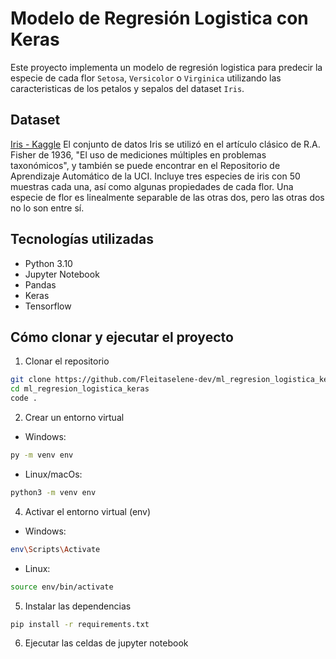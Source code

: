 # Modelo de Regresión Logistica con Keras

Este proyecto implementa un modelo de regresión logistica para predecir la especie de cada flor `Setosa`, `Versicolor` o `Virginica` utilizando las caracteristicas de los petalos y sepalos del dataset `Iris`.

## Dataset
[Iris - Kaggle](https://www.kaggle.com/datasets/uciml/iris)
El conjunto de datos Iris se utilizó en el artículo clásico de R.A. Fisher de 1936, "El uso de mediciones múltiples en problemas taxonómicos", y también se puede encontrar en el Repositorio de Aprendizaje Automático de la UCI.
Incluye tres especies de iris con 50 muestras cada una, así como algunas propiedades de cada flor. Una especie de flor es linealmente separable de las otras dos, pero las otras dos no lo son entre sí.

## Tecnologías utilizadas
- Python 3.10
- Jupyter Notebook 
- Pandas  
- Keras
- Tensorflow

## Cómo clonar y ejecutar el proyecto

1. Clonar el repositorio

```bash
git clone https://github.com/Fleitaselene-dev/ml_regresion_logistica_keras.git
cd ml_regresion_logistica_keras
code .
```
2.  Crear un entorno virtual
* Windows:
```bash
py -m venv env
```
* Linux/macOs:
```bash
python3 -m venv env
```
4. Activar el entorno virtual (env)
* Windows:
```bash
env\Scripts\Activate
```
* Linux:
```bash
source env/bin/activate
```
5. Instalar las dependencias
```bash
pip install -r requirements.txt
```
6. Ejecutar las celdas de jupyter notebook
